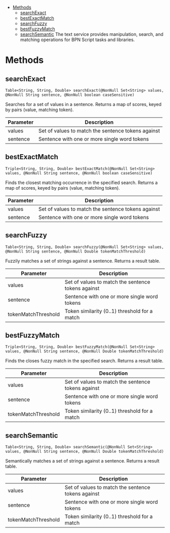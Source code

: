 -   [Methods](#TextService-Methods)
    -   [searchExact](#TextService-searchExact)
    -   [bestExactMatch](#TextService-bestExactMatch)
    -   [searchFuzzy](#TextService-searchFuzzy)
    -   [bestFuzzyMatch](#TextService-bestFuzzyMatch)
    -   [searchSemantic](#TextService-searchSemantic)
The text service provides manipulation, search, and matching operations for BPN Script tasks and libraries.
# Methods
## searchExact
    Table<String, String, Double> searchExact(@NonNull Set<String> values, @NonNull String sentence, @NonNull boolean caseSensitive)
Searches for a set of values in a sentence. Returns a map of scores, keyed by pairs (value, matching token).

| Parameter | Description |
| ----|----|
| values | Set of values to match the sentence tokens against |
| sentence | Sentence with one or more single word tokens |

## bestExactMatch
    Triple<String, String, Double> bestExactMatch(@NonNull Set<String> values, @NonNull String sentence, @NonNull boolean caseSensitive)
Finds the closest matching occurrence in the specified search. Returns a map of scores, keyed by pairs (value, matching token).

| Parameter | Description |
| ----|----|
| values | Set of values to match the sentence tokens against |
| sentence | Sentence with one or more single word tokens |

## searchFuzzy
    Table<String, String, Double> searchFuzzy(@NonNull Set<String> values, @NonNull String sentence, @NonNull Double tokenMatchThreshold)
Fuzzily matches a set of strings against a sentence. Returns a result table.

| Parameter | Description |
| ----|----|
| values | Set of values to match the sentence tokens against |
| sentence | Sentence with one or more single word tokens |
| tokenMatchThreshold | Token similarity (0..1) threshold for a match |

## bestFuzzyMatch
    Triple<String, String, Double> bestFuzzyMatch(@NonNull Set<String> values, @NonNull String sentence, @NonNull Double tokenMatchThreshold)
Finds the closes fuzzy match in the specified search. Returns a result table.

| Parameter | Description |
| ----|----|
| values | Set of values to match the sentence tokens against |
| sentence | Sentence with one or more single word tokens |
| tokenMatchThreshold | Token similarity (0..1) threshold for a match |

## searchSemantic
    Table<String, String, Double> searchSemantic(@NonNull Set<String> values, @NonNull String sentence, @NonNull Double tokenMatchThreshold)
Semantically matches a set of strings against a sentence. Returns a result table.

| Parameter | Description |
| ----|----|
| values | Set of values to match the sentence tokens against |
| sentence | Sentence with one or more single word tokens |
| tokenMatchThreshold | Token similarity (0..1) threshold for a match |

